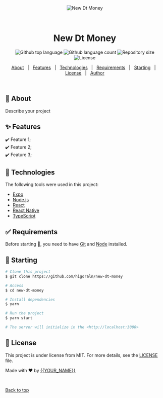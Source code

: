 <div align="center" id="top"> 
  <img src="./.github/app.gif" alt="New Dt Money" />

  &#xa0;

  <!-- <a href="https://newdtmoney.netlify.app">Demo</a> -->
</div>

<h1 align="center">New Dt Money</h1>

<p align="center">
  <img alt="Github top language" src="https://img.shields.io/github/languages/top/higoraln/new-dt-money?color=56BEB8">

  <img alt="Github language count" src="https://img.shields.io/github/languages/count/higoraln/new-dt-money?color=56BEB8">

  <img alt="Repository size" src="https://img.shields.io/github/repo-size/higoraln/new-dt-money?color=56BEB8">

  <img alt="License" src="https://img.shields.io/github/license/higoraln/new-dt-money?color=56BEB8">

  <!-- <img alt="Github issues" src="https://img.shields.io/github/issues/higoraln/new-dt-money?color=56BEB8" /> -->

  <!-- <img alt="Github forks" src="https://img.shields.io/github/forks/higoraln/new-dt-money?color=56BEB8" /> -->

  <!-- <img alt="Github stars" src="https://img.shields.io/github/stars/higoraln/new-dt-money?color=56BEB8" /> -->
</p>

<!-- Status -->

<!-- <h4 align="center"> 
	🚧  New Dt Money 🚀 Under construction...  🚧
</h4> 

<hr> -->

<p align="center">
  <a href="#dart-about">About</a> &#xa0; | &#xa0; 
  <a href="#sparkles-features">Features</a> &#xa0; | &#xa0;
  <a href="#rocket-technologies">Technologies</a> &#xa0; | &#xa0;
  <a href="#white_check_mark-requirements">Requirements</a> &#xa0; | &#xa0;
  <a href="#checkered_flag-starting">Starting</a> &#xa0; | &#xa0;
  <a href="#memo-license">License</a> &#xa0; | &#xa0;
  <a href="https://github.com/higoraln" target="_blank">Author</a>
</p>

<br>

## :dart: About ##

Describe your project

## :sparkles: Features ##

:heavy_check_mark: Feature 1;\
:heavy_check_mark: Feature 2;\
:heavy_check_mark: Feature 3;

## :rocket: Technologies ##

The following tools were used in this project:

- [Expo](https://expo.io/)
- [Node.js](https://nodejs.org/en/)
- [React](https://pt-br.reactjs.org/)
- [React Native](https://reactnative.dev/)
- [TypeScript](https://www.typescriptlang.org/)

## :white_check_mark: Requirements ##

Before starting :checkered_flag:, you need to have [Git](https://git-scm.com) and [Node](https://nodejs.org/en/) installed.

## :checkered_flag: Starting ##

```bash
# Clone this project
$ git clone https://github.com/higoraln/new-dt-money

# Access
$ cd new-dt-money

# Install dependencies
$ yarn

# Run the project
$ yarn start

# The server will initialize in the <http://localhost:3000>
```

## :memo: License ##

This project is under license from MIT. For more details, see the [LICENSE](LICENSE.md) file.


Made with :heart: by <a href="https://github.com/higoraln" target="_blank">{{YOUR_NAME}}</a>

&#xa0;

<a href="#top">Back to top</a>
